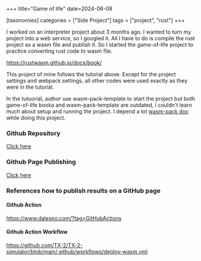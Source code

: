 +++
title="Game of life"
date=2024-06-08

[taxonomies]
categories = ["Side Project"]
tags = ["project", "rust"]
+++

I worked on an interpreter project about 3 months ago. I wanted to turn my project into a web service, so I googled it. All I have to do is compile the rust project as a wasm file and publish it. So I started the game-of-life project to practice converting rust code to wasm file.

https://rustwasm.github.io/docs/book/ 

This project of mine follows the tutorial above. Except for the project settings and webpack settings, all other codes were used exactly as they were in the tutorial.

In the tutuorial, author use wasm-pack-template to start the project but both game-of-life booka and wasm-pack-template are outdated, I couldn't learn much about setup and running the project. 
I depend a lot [wasm-pack doc](https://rustwasm.github.io/docs/wasm-pack/) while doing this project.


### Github Repository
[Click here](https://github.com/emptyfridge0900/game-of-life)

### Github Page Publishing
[Click here](https://emptyfridge0900.github.io/game-of-life)
### References how to publish results on a GitHub page
#### Github Action
https://www.daleseo.com/?tag=GitHubActions

#### Github Action Workflow
https://github.com/TX-2/TX-2-simulator/blob/main/.github/workflows/deploy-wasm.yml
